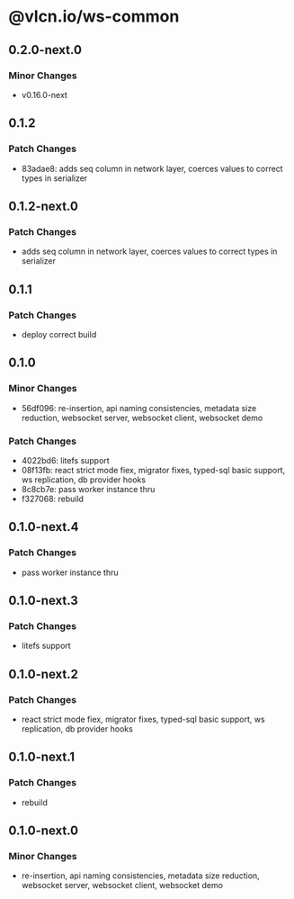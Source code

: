 # @vlcn.io/ws-common

## 0.2.0-next.0

### Minor Changes

- v0.16.0-next

## 0.1.2

### Patch Changes

- 83adae8: adds seq column in network layer, coerces values to correct types in serializer

## 0.1.2-next.0

### Patch Changes

- adds seq column in network layer, coerces values to correct types in serializer

## 0.1.1

### Patch Changes

- deploy correct build

## 0.1.0

### Minor Changes

- 56df096: re-insertion, api naming consistencies, metadata size reduction, websocket server, websocket client, websocket demo

### Patch Changes

- 4022bd6: litefs support
- 08f13fb: react strict mode fiex, migrator fixes, typed-sql basic support, ws replication, db provider hooks
- 8c8cb7e: pass worker instance thru
- f327068: rebuild

## 0.1.0-next.4

### Patch Changes

- pass worker instance thru

## 0.1.0-next.3

### Patch Changes

- litefs support

## 0.1.0-next.2

### Patch Changes

- react strict mode fiex, migrator fixes, typed-sql basic support, ws replication, db provider hooks

## 0.1.0-next.1

### Patch Changes

- rebuild

## 0.1.0-next.0

### Minor Changes

- re-insertion, api naming consistencies, metadata size reduction, websocket server, websocket client, websocket demo
